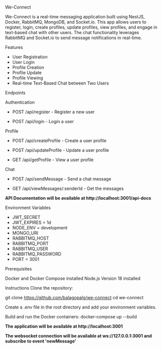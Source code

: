 We-Connect

We-Connect is a real-time messaging application built using NestJS, Docker, RabbitMQ, MongoDB, and Socket.io. This app allows users to register, login, create profiles, update profiles, view profiles, and engage in text-based chat with other users. The chat functionality leverages RabbitMQ and Socket.io to send message notifications in real-time.

Features

- User Registration
- User Login
- Profile Creation
- Profile Update
- Profile Viewing
- Real-time Text-Based Chat between Two Users

Endpoints

Authentication

- POST /api/register - Register a new user

- POST /api/login - Login a user

Profile

- POST /api/createProfile - Create a user profile

- POST /api/updateProfile - Update a user profile

- GET /api/getProfile - View a user profile


Chat

- POST /api/sendMessage - Send a chat message

- GET /api/viewMessages/:senderId - Get the messages

**API Documentation will be available at http://localhost:3001/api-docs**



Environment Variables

- JWT_SECRET
- JWT_EXPIRES = 1d
- NODE_ENV = development 
- MONGO_URI
- RABBITMQ_HOST
- RABBITMQ_PORT
- RABBITMQ_USER
- RABBITMQ_PASSWORD
- PORT = 3001

Prerequisites

Docker and Docker Compose installed
Node.js Version 18 installed

Instructions
Clone the repository:

git clone https://github.com/balagopalg/we-connect
cd we-connect

Create a .env file in the root directory and add your environment variables.

Build and run the Docker containers:
docker-compose up --build

**The application will be available at http://localhost:3001**

**The websocket connection will be available at ws://127.0.0.1:3001 and subscribe to event 'newMessage'**




